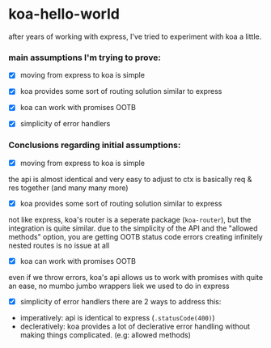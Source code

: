 # koa-hello-world
after years of working with express, I've tried to experiment with koa a little.

### main assumptions I'm trying to prove:
- [x] moving from express to koa is simple
- [x] koa provides some sort of routing solution similar to express
- [x] koa can work with promises OOTB
- [x] simplicity of error handlers


### Conclusions regarding initial assumptions:
- [x] moving from express to koa is simple

the api is almost identical and very easy to adjust to ctx is basically req & res together (and many many more)

- [x] koa provides some sort of routing solution similar to express

not like express, koa's router is a seperate package (`koa-router`), but the integration is quite similar.
due to the simplicity of the API and the "allowed methods" option, you are getting OOTB status code errors
creating infinitely nested routes is no issue at all

- [x] koa can work with promises OOTB

even if we throw errors, koa's api allows us to work with promises with quite an ease,
no mumbo jumbo wrappers liek we used to do in express

- [x] simplicity of error handlers
there are 2 ways to address this:
- imperatively: api is identical to express (`.statusCode(400)`)
- decleratively: koa provides a lot of declerative error handling without making things complicated. (e.g: allowed methods)
